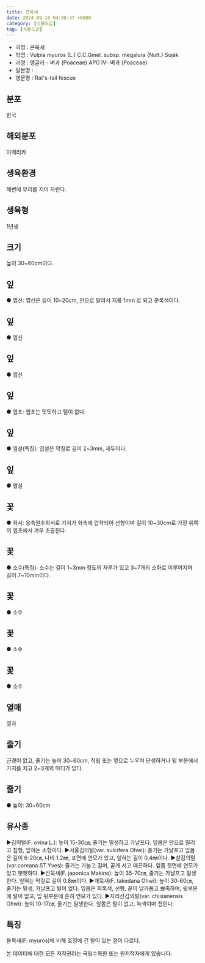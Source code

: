 ```yaml
---
title: 큰묵새
date: 2024-09-16 04:38:47 +0800
category: [식물도감]
tag: [식물도감]
---
```




- 국명 : 큰묵새
- 학명 : Vulpia myuros (L.) C.C.Gmel. subsp. megalura (Nutt.) Soják
- 과명 : 앵글러 - 벼과 (Poaceae) APG Ⅳ- 벼과 (Poaceae)
- 일본명 : 
- 영문명 : Rat's-tail fescue


## 분포
한국
## 해외분포
아메리카
## 생육환경
해변에 무리를 지어 자란다. 
## 생육형
1년생
## 크기
높이 30~60cm이다.
## 잎
● 엽신: 엽신은 길이 10~20cm, 안으로 말려서 지름 1mm 로 되고 분록색이다.
## 잎
● 엽신
## 잎
● 엽신
## 잎
● 엽초: 엽초는 밋밋하고 털이 없다.
## 잎
● 옆설(특징): 엽설은 막질로 길이 2~3mm, 재두이다.
## 잎
● 엽설
## 꽃
● 화서: 응축원추화서로 가지가 화축에 압착되어 선형이며 길이 10~30cm로 가장 위쪽의 엽초에서 겨우 초출된다.
## 꽃
● 소수(특징): 소수는 길이 1~3mm 정도의 자루가 있고 3~7개의 소화로 이루어지며 길이 7~10mm이다.
## 꽃
● 소수
## 꽃
● 소수
## 꽃
● 소수
## 열매
영과
## 줄기
근경이 없고, 줄기는 높이 30~60cm, 직립 또는 옆으로 누우며 단생하거나 밑 부분에서 가지를 치고 2~3개의 마디가 있다.
## 줄기
● 높이: 30~60cm
## 유사종
▶김의털(F. ovina L.): 높이 15-30㎝, 줄기는 밀생하고 가냘프다. 잎몸은 안으로 밀리고 침형, 잎혀는 소형이다. ▶서울김의털(var. sulcifera Ohwi): 줄기는 가냘프고 잎몸은 길이 6-20㎝, 나비 1.2㎜, 표면에 연모가 있고, 잎혀는 길이 0.4㎜이다.▶참김의털(var.coreana ST.Yves): 줄기는 가늘고 길며, 곧게 서고 매끈하다. 잎몸 뒷면에 연모가 있고 뻣뻣하다. ▶산묵새(F. japonica Makino): 높이 35-70㎝, 줄기는 가냘프고 밀생한다. 잎혀는 막질로 길이 0.8㎜이다. ▶개묵새(F. takedana Ohwi): 높이 30-60㎝, 줄기는 밀생, 가냘프고 털이 없다. 잎몸은 회록색, 선형, 끝이 날카롭고 뾰족하며, 윗부분에 털이 없고, 잎 뒷부분에 흔히 연모가 있다. ▶지리산김의털(var. chiisanensis Ohwi): 높이 10-17㎝, 줄기는 밀생한다. 잎몸은 털이 없고, 녹색이며 접힌다.
## 특징
들묵새(F. myuros)에 비해 호영에 긴 털이 있는 점이 다르다.






본 데이터에 대한 모든 저작권리는 국립수목원 또는 원저작자에게 있습니다.
